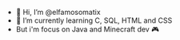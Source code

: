 - 👋 Hi, I’m @elfamosomatix
- 🌱 I’m currently learning C, SQL, HTML and CSS
- But i'm focus on Java and Minecraft dev 🎮

<!---
elfamosomatix/elfamosomatix is a ✨ special ✨ repository because its `README.md` (this file) appears on your GitHub profile.
You can click the Preview link to take a look at your changes.
--->
